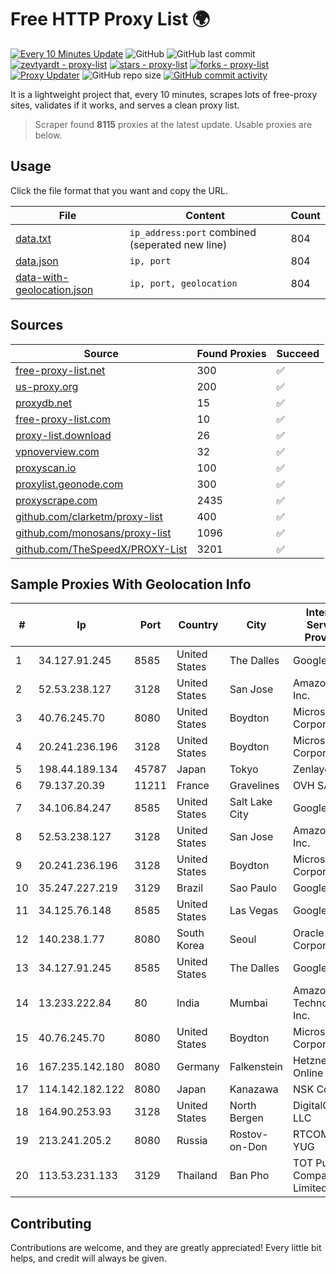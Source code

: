 
# Free HTTP Proxy List 🌍

[![Every 10 Minutes Update](https://github.com/mertguvencli/http-proxy-list/actions/workflows/main.yml/badge.svg?branch=main)](https://github.com/mertguvencli/http-proxy-list/actions/workflows/main.yml)
![GitHub](https://img.shields.io/github/license/mertguvencli/http-proxy-list)
![GitHub last commit](https://img.shields.io/github/last-commit/mertguvencli/http-proxy-list)
[![zevtyardt - proxy-list](https://img.shields.io/static/v1?label=zevtyardt&message=proxy-list&color=blue&logo=github)](https://github.com/zevtyardt/proxy-list "Go to GitHub repo")
[![stars - proxy-list](https://img.shields.io/github/stars/zevtyardt/proxy-list?style=social)](https://github.com/zevtyardt/proxy-list)
[![forks - proxy-list](https://img.shields.io/github/forks/zevtyardt/proxy-list?style=social)](https://github.com/zevtyardt/proxy-list)
[![Proxy Updater](https://github.com/zevtyardt/proxy-list/workflows/Proxy%20Updater/badge.svg)](https://github.com/zevtyardt/proxy-list/actions?query=workflow:"Proxy+Updater")
![GitHub repo size](https://img.shields.io/github/repo-size/zevtyardt/proxy-list)
[![GitHub commit activity](https://img.shields.io/github/commit-activity/m/zevtyardt/proxy-list?logo=commits)](https://github.com/zevtyardt/proxy-list/commits/main)

It is a lightweight project that, every 10 minutes, scrapes lots of free-proxy sites, validates if it works, and serves a clean proxy list.

> Scraper found **8115** proxies at the latest update. Usable proxies are below.

## Usage

Click the file format that you want and copy the URL.

|File|Content|Count|
|----|-------|-----|
|[data.txt](https://raw.githubusercontent.com/mertguvencli/http-proxy-list/main/proxy-list/data.txt)|`ip_address:port` combined (seperated new line)|804|
|[data.json](https://raw.githubusercontent.com/mertguvencli/http-proxy-list/main/proxy-list/data.json)|`ip, port`|804|
|[data-with-geolocation.json](https://raw.githubusercontent.com/mertguvencli/http-proxy-list/main/proxy-list/data-with-geolocation.json)|`ip, port, geolocation`|804|

## Sources

|Source|Found Proxies|Succeed|
|------|-------------|-------|
|[free-proxy-list.net](https://free-proxy-list.net)|300|✅|
|[us-proxy.org](https://www.us-proxy.org)|200|✅|
|[proxydb.net](http://proxydb.net)|15|✅|
|[free-proxy-list.com](https://free-proxy-list.com/?page=&port=&type%5B%5D=http&type%5B%5D=https&up_time=0&search=Search)|10|✅|
|[proxy-list.download](https://www.proxy-list.download/HTTP)|26|✅|
|[vpnoverview.com](https://vpnoverview.com/privacy/anonymous-browsing/free-proxy-servers)|32|✅|
|[proxyscan.io](https://www.proxyscan.io)|100|✅|
|[proxylist.geonode.com](https://proxylist.geonode.com/api/proxy-list?limit=300&page=1&sort_by=lastChecked&sort_type=desc&protocols=http,https)|300|✅|
|[proxyscrape.com](https://api.proxyscrape.com/v2/?request=displayproxies&protocol=http&timeout=10000&country=all&ssl=all&anonymity=all)|2435|✅|
|[github.com/clarketm/proxy-list](https://raw.githubusercontent.com/clarketm/proxy-list/master/proxy-list-raw.txt)|400|✅|
|[github.com/monosans/proxy-list](https://raw.githubusercontent.com/monosans/proxy-list/main/proxies/http.txt)|1096|✅|
|[github.com/TheSpeedX/PROXY-List](https://raw.githubusercontent.com/TheSpeedX/PROXY-List/master/http.txt)|3201|✅|


## Sample Proxies With Geolocation Info

|#|Ip|Port|Country|City|Internet Service Provider|
|-|--|----|-------|----|-------------------------|
|1|34.127.91.245|8585|United States|The Dalles|Google LLC|
|2|52.53.238.127|3128|United States|San Jose|Amazon.com, Inc.|
|3|40.76.245.70|8080|United States|Boydton|Microsoft Corporation|
|4|20.241.236.196|3128|United States|Boydton|Microsoft Corporation|
|5|198.44.189.134|45787|Japan|Tokyo|Zenlayer Inc|
|6|79.137.20.39|11211|France|Gravelines|OVH SAS|
|7|34.106.84.247|8585|United States|Salt Lake City|Google LLC|
|8|52.53.238.127|3128|United States|San Jose|Amazon.com, Inc.|
|9|20.241.236.196|3128|United States|Boydton|Microsoft Corporation|
|10|35.247.227.219|3129|Brazil|Sao Paulo|Google LLC|
|11|34.125.76.148|8585|United States|Las Vegas|Google LLC|
|12|140.238.1.77|8080|South Korea|Seoul|Oracle Corporation|
|13|34.127.91.245|8585|United States|The Dalles|Google LLC|
|14|13.233.222.84|80|India|Mumbai|Amazon Technologies Inc.|
|15|40.76.245.70|8080|United States|Boydton|Microsoft Corporation|
|16|167.235.142.180|8080|Germany|Falkenstein|Hetzner Online GmbH|
|17|114.142.182.122|8080|Japan|Kanazawa|NSK Co., Ltd.|
|18|164.90.253.93|3128|United States|North Bergen|DigitalOcean, LLC|
|19|213.241.205.2|8080|Russia|Rostov-on-Don|RTCOMM-YUG|
|20|113.53.231.133|3129|Thailand|Ban Pho|TOT Public Company Limited|



## Contributing

Contributions are welcome, and they are greatly appreciated! Every
little bit helps, and credit will always be given.

